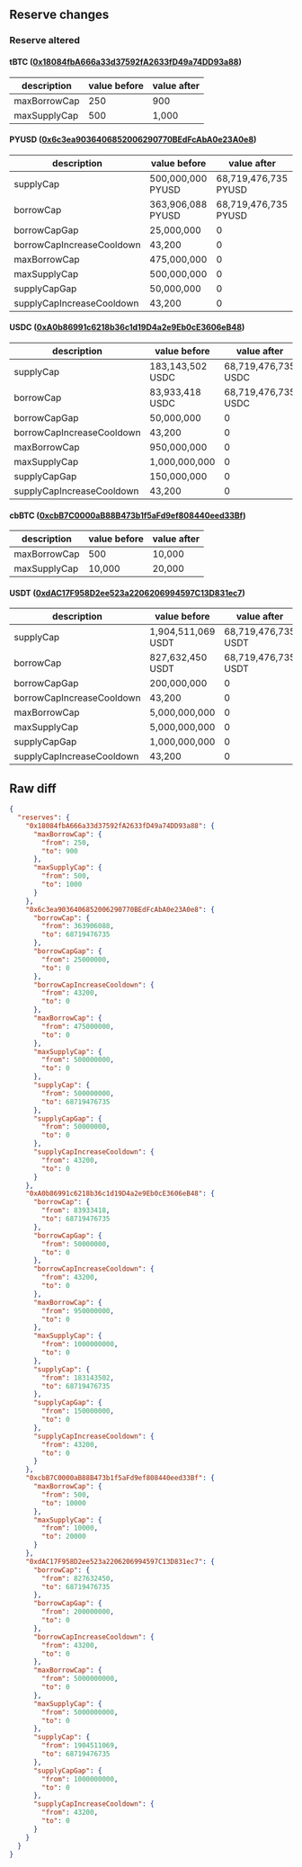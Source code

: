 ## Reserve changes

### Reserve altered

#### tBTC ([0x18084fbA666a33d37592fA2633fD49a74DD93a88](https://etherscan.io/address/0x18084fbA666a33d37592fA2633fD49a74DD93a88))

| description | value before | value after |
| --- | --- | --- |
| maxBorrowCap | 250 | 900 |
| maxSupplyCap | 500 | 1,000 |


#### PYUSD ([0x6c3ea9036406852006290770BEdFcAbA0e23A0e8](https://etherscan.io/address/0x6c3ea9036406852006290770BEdFcAbA0e23A0e8))

| description | value before | value after |
| --- | --- | --- |
| supplyCap | 500,000,000 PYUSD | 68,719,476,735 PYUSD |
| borrowCap | 363,906,088 PYUSD | 68,719,476,735 PYUSD |
| borrowCapGap | 25,000,000 | 0 |
| borrowCapIncreaseCooldown | 43,200 | 0 |
| maxBorrowCap | 475,000,000 | 0 |
| maxSupplyCap | 500,000,000 | 0 |
| supplyCapGap | 50,000,000 | 0 |
| supplyCapIncreaseCooldown | 43,200 | 0 |


#### USDC ([0xA0b86991c6218b36c1d19D4a2e9Eb0cE3606eB48](https://etherscan.io/address/0xA0b86991c6218b36c1d19D4a2e9Eb0cE3606eB48))

| description | value before | value after |
| --- | --- | --- |
| supplyCap | 183,143,502 USDC | 68,719,476,735 USDC |
| borrowCap | 83,933,418 USDC | 68,719,476,735 USDC |
| borrowCapGap | 50,000,000 | 0 |
| borrowCapIncreaseCooldown | 43,200 | 0 |
| maxBorrowCap | 950,000,000 | 0 |
| maxSupplyCap | 1,000,000,000 | 0 |
| supplyCapGap | 150,000,000 | 0 |
| supplyCapIncreaseCooldown | 43,200 | 0 |


#### cbBTC ([0xcbB7C0000aB88B473b1f5aFd9ef808440eed33Bf](https://etherscan.io/address/0xcbB7C0000aB88B473b1f5aFd9ef808440eed33Bf))

| description | value before | value after |
| --- | --- | --- |
| maxBorrowCap | 500 | 10,000 |
| maxSupplyCap | 10,000 | 20,000 |


#### USDT ([0xdAC17F958D2ee523a2206206994597C13D831ec7](https://etherscan.io/address/0xdAC17F958D2ee523a2206206994597C13D831ec7))

| description | value before | value after |
| --- | --- | --- |
| supplyCap | 1,904,511,069 USDT | 68,719,476,735 USDT |
| borrowCap | 827,632,450 USDT | 68,719,476,735 USDT |
| borrowCapGap | 200,000,000 | 0 |
| borrowCapIncreaseCooldown | 43,200 | 0 |
| maxBorrowCap | 5,000,000,000 | 0 |
| maxSupplyCap | 5,000,000,000 | 0 |
| supplyCapGap | 1,000,000,000 | 0 |
| supplyCapIncreaseCooldown | 43,200 | 0 |


## Raw diff

```json
{
  "reserves": {
    "0x18084fbA666a33d37592fA2633fD49a74DD93a88": {
      "maxBorrowCap": {
        "from": 250,
        "to": 900
      },
      "maxSupplyCap": {
        "from": 500,
        "to": 1000
      }
    },
    "0x6c3ea9036406852006290770BEdFcAbA0e23A0e8": {
      "borrowCap": {
        "from": 363906088,
        "to": 68719476735
      },
      "borrowCapGap": {
        "from": 25000000,
        "to": 0
      },
      "borrowCapIncreaseCooldown": {
        "from": 43200,
        "to": 0
      },
      "maxBorrowCap": {
        "from": 475000000,
        "to": 0
      },
      "maxSupplyCap": {
        "from": 500000000,
        "to": 0
      },
      "supplyCap": {
        "from": 500000000,
        "to": 68719476735
      },
      "supplyCapGap": {
        "from": 50000000,
        "to": 0
      },
      "supplyCapIncreaseCooldown": {
        "from": 43200,
        "to": 0
      }
    },
    "0xA0b86991c6218b36c1d19D4a2e9Eb0cE3606eB48": {
      "borrowCap": {
        "from": 83933418,
        "to": 68719476735
      },
      "borrowCapGap": {
        "from": 50000000,
        "to": 0
      },
      "borrowCapIncreaseCooldown": {
        "from": 43200,
        "to": 0
      },
      "maxBorrowCap": {
        "from": 950000000,
        "to": 0
      },
      "maxSupplyCap": {
        "from": 1000000000,
        "to": 0
      },
      "supplyCap": {
        "from": 183143502,
        "to": 68719476735
      },
      "supplyCapGap": {
        "from": 150000000,
        "to": 0
      },
      "supplyCapIncreaseCooldown": {
        "from": 43200,
        "to": 0
      }
    },
    "0xcbB7C0000aB88B473b1f5aFd9ef808440eed33Bf": {
      "maxBorrowCap": {
        "from": 500,
        "to": 10000
      },
      "maxSupplyCap": {
        "from": 10000,
        "to": 20000
      }
    },
    "0xdAC17F958D2ee523a2206206994597C13D831ec7": {
      "borrowCap": {
        "from": 827632450,
        "to": 68719476735
      },
      "borrowCapGap": {
        "from": 200000000,
        "to": 0
      },
      "borrowCapIncreaseCooldown": {
        "from": 43200,
        "to": 0
      },
      "maxBorrowCap": {
        "from": 5000000000,
        "to": 0
      },
      "maxSupplyCap": {
        "from": 5000000000,
        "to": 0
      },
      "supplyCap": {
        "from": 1904511069,
        "to": 68719476735
      },
      "supplyCapGap": {
        "from": 1000000000,
        "to": 0
      },
      "supplyCapIncreaseCooldown": {
        "from": 43200,
        "to": 0
      }
    }
  }
}
```